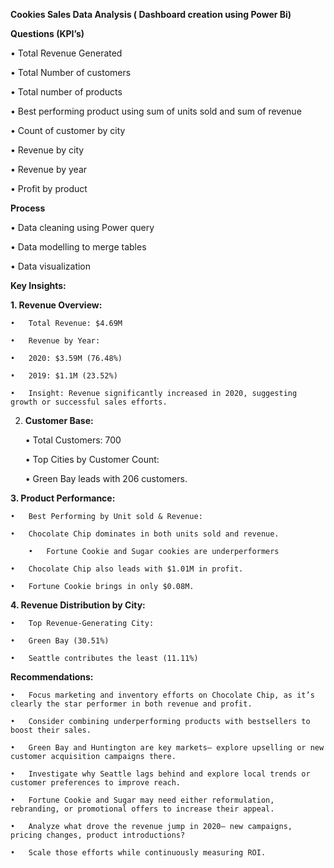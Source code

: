 **Cookies Sales Data Analysis ( Dashboard creation using Power Bi)**

**Questions (KPI’s)**

•	Total Revenue Generated

•	Total Number of customers

•	Total number of products

•	Best performing product using sum of units sold and sum of revenue

•	Count of customer by city 

•	Revenue by city

•	Revenue by year

•	Profit by product

**Process**

•	Data cleaning using Power query

•	Data modelling to merge tables

•	Data visualization

**Key Insights:**

**1. Revenue Overview:**

	•	Total Revenue: $4.69M

	•	Revenue by Year:

	•	2020: $3.59M (76.48%)

	•	2019: $1.1M (23.52%)

	•	Insight: Revenue significantly increased in 2020, suggesting growth or successful sales efforts.

2. **Customer Base:**
   
	•	Total Customers: 700

	•	Top Cities by Customer Count:

	•	Green Bay leads with 206 customers.

**3. Product Performance:**

	•	Best Performing by Unit sold & Revenue:
 
	•	Chocolate Chip dominates in both units sold and revenue.
 
        •	Fortune Cookie and Sugar cookies are underperformers
 
	•	Chocolate Chip also leads with $1.01M in profit.
 
	•	Fortune Cookie brings in only $0.08M.

**4. Revenue Distribution by City:**

	•	Top Revenue-Generating City:
 
	•	Green Bay (30.51%)
 
	•	Seattle contributes the least (11.11%)

**Recommendations:**


	•	Focus marketing and inventory efforts on Chocolate Chip, as it’s clearly the star performer in both revenue and profit.

	•	Consider combining underperforming products with bestsellers to boost their sales.

	•	Green Bay and Huntington are key markets— explore upselling or new customer acquisition campaigns there.

	•	Investigate why Seattle lags behind and explore local trends or customer preferences to improve reach.
   
	•	Fortune Cookie and Sugar may need either reformulation, rebranding, or promotional offers to increase their appeal.

	•	Analyze what drove the revenue jump in 2020— new campaigns, pricing changes, product introductions?

	•	Scale those efforts while continuously measuring ROI.
 
 





